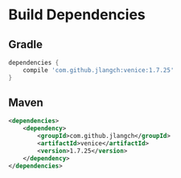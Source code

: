# Build Dependencies


## Gradle

```groovy
dependencies {
    compile 'com.github.jlangch:venice:1.7.25'
}
```

## Maven

```xml
<dependencies>
    <dependency>
        <groupId>com.github.jlangch</groupId>
        <artifactId>venice</artifactId>
        <version>1.7.25</version>
    </dependency>
</dependencies>
```
